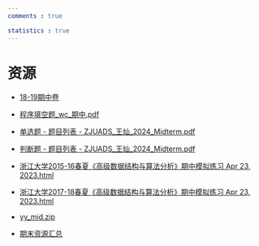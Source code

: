 ```yaml
---
comments : true

statistics : true
---
```


# 资源


+ <a href="https://starstone3.github.io/smaterials/18_19_ans_clean.html" download="18_19_ans_clean.html">18-19期中卷</a>

+ <a href="https://starstone3.github.io/smaterials/程序填空题_wc_期中.pdf" download="程序填空题_wc_期中.pdf">程序填空题_wc_期中.pdf</a>

+ <a href="https://starstone3.github.io/smaterials/单选题 - 题目列表 - ZJUADS_王灿_2024_Midterm.pdf" download="单选题 - 题目列表 - ZJUADS_王灿_2024_Midterm.pdf">单选题 - 题目列表 - ZJUADS_王灿_2024_Midterm.pdf</a>

+ <a href="https://starstone3.github.io/smaterials/判断题 - 题目列表 - ZJUADS_王灿_2024_Midterm.pdf" download="判断题 - 题目列表 - ZJUADS_王灿_2024_Midterm.pdf">判断题 - 题目列表 - ZJUADS_王灿_2024_Midterm.pdf</a>

+ <a href="https://starstone3.github.io/smaterials/浙江大学2015-16春夏《高级数据结构与算法分析》期中模拟练习 Apr 23, 2023.html" download="浙江大学2015-16春夏《高级数据结构与算法分析》期中模拟练习 Apr 23, 2023.html">浙江大学2015-16春夏《高级数据结构与算法分析》期中模拟练习 Apr 23, 2023.html</a>

+ <a href="https://starstone3.github.io/smaterials/浙江大学2017-18春夏《高级数据结构与算法分析》期中模拟练习 Apr 23, 2023.html" download="浙江大学2017-18春夏《高级数据结构与算法分析》期中模拟练习 Apr 23, 2023.html">浙江大学2017-18春夏《高级数据结构与算法分析》期中模拟练习 Apr 23, 2023.html</a>


+ <a href="https://starstone3.github.io/smaterials/yy_mid.zip" download="yy_mid.zip">yy_mid.zip</a>


+ <a href="https://starstone3.github.io/smaterials/期末资源.zip" download="期末资源.zip">期末资源汇总</a>


